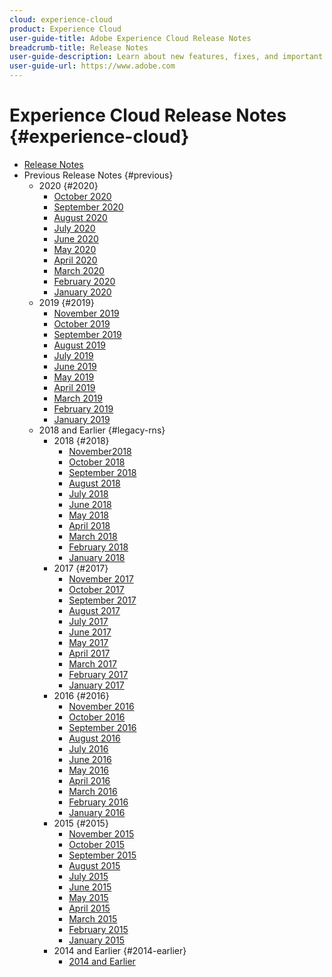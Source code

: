 ```yaml
---
cloud: experience-cloud
product: Experience Cloud
user-guide-title: Adobe Experience Cloud Release Notes
breadcrumb-title: Release Notes
user-guide-description: Learn about new features, fixes, and important notices in Adobe Experience Cloud.
user-guide-url: https://www.adobe.com
---
```


# Experience Cloud Release Notes {#experience-cloud}

+ [Release Notes](current.md)
+ Previous Release Notes {#previous}
    + 2020 {#2020}
        + [October 2020](c-legacy-releases/2020/10082020.md)
        + [September 2020](c-legacy-releases/2020/09102020.md)
        + [August 2020](c-legacy-releases/2020/08132020.md)
        + [July 2020](c-legacy-releases/2020/07162020.md)
        + [June 2020](c-legacy-releases/2020/06182020.md)
        + [May 2020](c-legacy-releases/2020/05212020.md)
        + [April 2020](c-legacy-releases/2020/04162020.md)
        + [March 2020](c-legacy-releases/2020/03122020.md)
        + [February 2020](c-legacy-releases/2020/02202020.md)
        + [January 2020](c-legacy-releases/2020/01162020.md)
    + 2019 {#2019}
        + [November 2019](c-legacy-releases/2019/10312019.md)
        + [October 2019](c-legacy-releases/2019/10102019.md)
        + [September 2019](c-legacy-releases/2019/09122019.md)
        + [August 2019](c-legacy-releases/2019/08082019.md)
        + [July 2019](c-legacy-releases/2019/07182019.md)
        + [June 2019](c-legacy-releases/2019/06132019.md)
        + [May 2019](c-legacy-releases/2019/05092019.md)
        + [April 2019](c-legacy-releases/2019/04112019.md)
        + [March 2019](c-legacy-releases/2019/03072019.md)
        + [February 2019](c-legacy-releases/2019/02072019.md)
        + [January 2019](c-legacy-releases/2019/01172019.md)
    + 2018 and Earlier {#legacy-rns}
        + 2018 {#2018}
            + [November2018](c-legacy-releases/2018/11012018.md)
            + [October 2018](c-legacy-releases/2018/10112018.md)
            + [September 2018](c-legacy-releases/2018/09132018.md)
            + [August 2018](c-legacy-releases/2018/08092018.md)
            + [July 2018](c-legacy-releases/2018/07192018.md)
            + [June 2018](c-legacy-releases/2018/06142018.md)
            + [May 2018](c-legacy-releases/2018/05102018.md)
            + [April 2018](c-legacy-releases/2018/04122018.md)
            + [March 2018](c-legacy-releases/2018/03082018.md)
            + [February 2018](c-legacy-releases/2018/02082018.md)
            + [January 2018](c-legacy-releases/2018/01182018.md)
        + 2017 {#2017}
            + [November 2017](c-legacy-releases/2017/11092017.md)
            + [October 2017](c-legacy-releases/2017/10262017.md)
            + [September 2017](c-legacy-releases/2017/09212017.md)
            + [August 2017](c-legacy-releases/2017/08172017.md)
            + [July 2017](c-legacy-releases/2017/07202017.md)
            + [June 2017](c-legacy-releases/2017/06082017.md)
            + [May 2017](c-legacy-releases/2017/05182017.md)
            + [April 2017](c-legacy-releases/2017/04202017.md)
            + [March 2017](c-legacy-releases/2017/03092017.md)
            + [February 2017](c-legacy-releases/2017/02162017.md)
            + [January 2017](c-legacy-releases/2017/01192017.md)
        + 2016 {#2016}
            + [November 2016](c-legacy-releases/2016/11102016.md)
            + [October 2016](c-legacy-releases/2016/10202016.md)
            + [September 2016](c-legacy-releases/2016/09152016.md)
            + [August 2016](c-legacy-releases/2016/08182016.md)
            + [July 2016](c-legacy-releases/2016/07212016.md)
            + [June 2016](c-legacy-releases/2016/06162016.md)
            + [May 2016](c-legacy-releases/2016/05192016.md)
            + [April 2016](c-legacy-releases/2016/04212016.md)
            + [March 2016](c-legacy-releases/2016/03172016.md)
            + [February 2016](c-legacy-releases/2016/02182016.md)
            + [January 2016](c-legacy-releases/2016/01212016.md)
        + 2015 {#2015}
            + [November 2015](c-legacy-releases/2015/11052015.md)
            + [October 2015](c-legacy-releases/2015/10152015.md)
            + [September 2015](c-legacy-releases/2015/09172015.md)
            + [August 2015](c-legacy-releases/2015/08202015.md)
            + [July 2015](c-legacy-releases/2015/07162015.md)
            + [June 2015](c-legacy-releases/2015/06182015.md)
            + [May 2015](c-legacy-releases/2015/05212015.md)
            + [April 2015](c-legacy-releases/2015/04162015.md)
            + [March 2015](c-legacy-releases/2015/03192015.md)
            + [February 2015](c-legacy-releases/2015/02192015.md)
            + [January 2015](c-legacy-releases/2015/01152015.md)
        + 2014 and Earlier {#2014-earlier}
            + [2014 and Earlier](c-legacy-releases/2014-earlier.md)